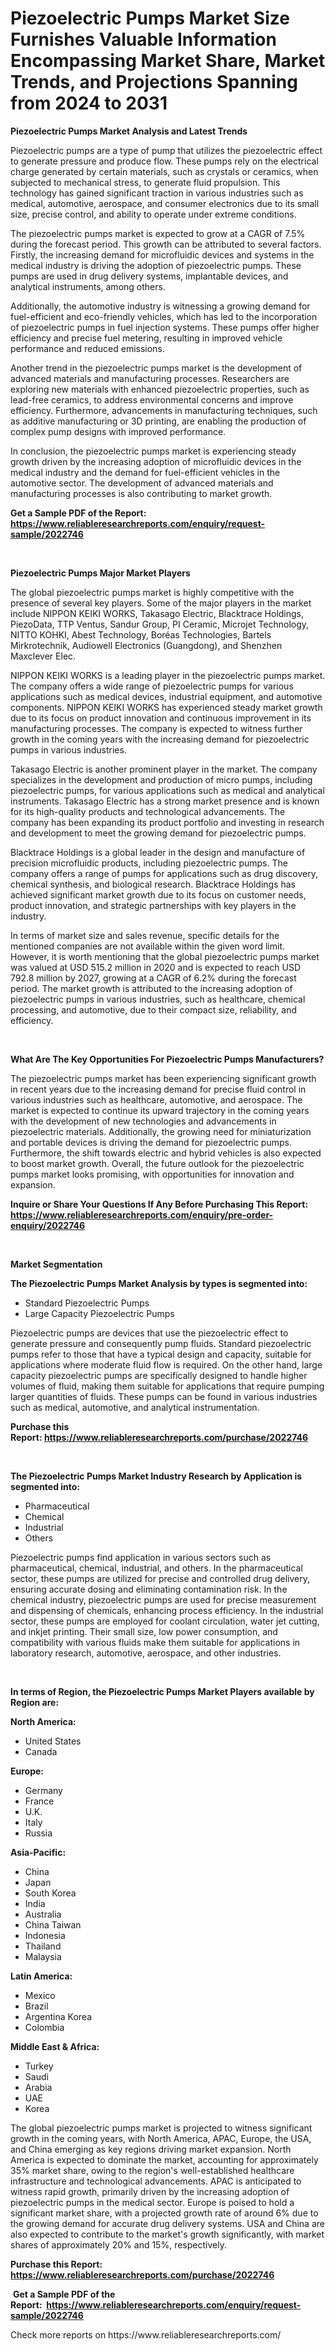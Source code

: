 <p><h1>Piezoelectric Pumps Market Size Furnishes Valuable Information Encompassing Market Share, Market Trends, and Projections Spanning from 2024 to 2031</h1></p><p><strong>Piezoelectric Pumps Market Analysis and Latest Trends</strong></p>
<p><p>Piezoelectric pumps are a type of pump that utilizes the piezoelectric effect to generate pressure and produce flow. These pumps rely on the electrical charge generated by certain materials, such as crystals or ceramics, when subjected to mechanical stress, to generate fluid propulsion. This technology has gained significant traction in various industries such as medical, automotive, aerospace, and consumer electronics due to its small size, precise control, and ability to operate under extreme conditions.</p><p>The piezoelectric pumps market is expected to grow at a CAGR of 7.5% during the forecast period. This growth can be attributed to several factors. Firstly, the increasing demand for microfluidic devices and systems in the medical industry is driving the adoption of piezoelectric pumps. These pumps are used in drug delivery systems, implantable devices, and analytical instruments, among others.</p><p>Additionally, the automotive industry is witnessing a growing demand for fuel-efficient and eco-friendly vehicles, which has led to the incorporation of piezoelectric pumps in fuel injection systems. These pumps offer higher efficiency and precise fuel metering, resulting in improved vehicle performance and reduced emissions.</p><p>Another trend in the piezoelectric pumps market is the development of advanced materials and manufacturing processes. Researchers are exploring new materials with enhanced piezoelectric properties, such as lead-free ceramics, to address environmental concerns and improve efficiency. Furthermore, advancements in manufacturing techniques, such as additive manufacturing or 3D printing, are enabling the production of complex pump designs with improved performance.</p><p>In conclusion, the piezoelectric pumps market is experiencing steady growth driven by the increasing adoption of microfluidic devices in the medical industry and the demand for fuel-efficient vehicles in the automotive sector. The development of advanced materials and manufacturing processes is also contributing to market growth.</p></p>
<p><strong>Get a Sample PDF of the Report:&nbsp; <a href="https://www.reliableresearchreports.com/enquiry/request-sample/2022746">https://www.reliableresearchreports.com/enquiry/request-sample/2022746</a></strong></p>
<p>&nbsp;</p>
<p><strong>Piezoelectric Pumps Major Market Players</strong></p>
<p><p>The global piezoelectric pumps market is highly competitive with the presence of several key players. Some of the major players in the market include NIPPON KEIKI WORKS, Takasago Electric, Blacktrace Holdings, PiezoData, TTP Ventus, Sandur Group, PI Ceramic, Microjet Technology, NITTO KOHKI, Abest Technology, Boréas Technologies, Bartels Mirkrotechnik, Audiowell Electronics (Guangdong), and Shenzhen Maxclever Elec.</p><p>NIPPON KEIKI WORKS is a leading player in the piezoelectric pumps market. The company offers a wide range of piezoelectric pumps for various applications such as medical devices, industrial equipment, and automotive components. NIPPON KEIKI WORKS has experienced steady market growth due to its focus on product innovation and continuous improvement in its manufacturing processes. The company is expected to witness further growth in the coming years with the increasing demand for piezoelectric pumps in various industries.</p><p>Takasago Electric is another prominent player in the market. The company specializes in the development and production of micro pumps, including piezoelectric pumps, for various applications such as medical and analytical instruments. Takasago Electric has a strong market presence and is known for its high-quality products and technological advancements. The company has been expanding its product portfolio and investing in research and development to meet the growing demand for piezoelectric pumps.</p><p>Blacktrace Holdings is a global leader in the design and manufacture of precision microfluidic products, including piezoelectric pumps. The company offers a range of pumps for applications such as drug discovery, chemical synthesis, and biological research. Blacktrace Holdings has achieved significant market growth due to its focus on customer needs, product innovation, and strategic partnerships with key players in the industry.</p><p>In terms of market size and sales revenue, specific details for the mentioned companies are not available within the given word limit. However, it is worth mentioning that the global piezoelectric pumps market was valued at USD 515.2 million in 2020 and is expected to reach USD 792.8 million by 2027, growing at a CAGR of 6.2% during the forecast period. The market growth is attributed to the increasing adoption of piezoelectric pumps in various industries, such as healthcare, chemical processing, and automotive, due to their compact size, reliability, and efficiency.</p></p>
<p>&nbsp;</p>
<p><strong>What Are The Key Opportunities For Piezoelectric Pumps Manufacturers?</strong></p>
<p><p>The piezoelectric pumps market has been experiencing significant growth in recent years due to the increasing demand for precise fluid control in various industries such as healthcare, automotive, and aerospace. The market is expected to continue its upward trajectory in the coming years with the development of new technologies and advancements in piezoelectric materials. Additionally, the growing need for miniaturization and portable devices is driving the demand for piezoelectric pumps. Furthermore, the shift towards electric and hybrid vehicles is also expected to boost market growth. Overall, the future outlook for the piezoelectric pumps market looks promising, with opportunities for innovation and expansion.</p></p>
<p><strong>Inquire or Share Your Questions If Any Before Purchasing This Report: <a href="https://www.reliableresearchreports.com/enquiry/pre-order-enquiry/2022746">https://www.reliableresearchreports.com/enquiry/pre-order-enquiry/2022746</a></strong></p>
<p>&nbsp;</p>
<p><strong>Market Segmentation</strong></p>
<p><strong>The Piezoelectric Pumps Market Analysis by types is segmented into:</strong></p>
<p><ul><li>Standard Piezoelectric Pumps</li><li>Large Capacity Piezoelectric Pumps</li></ul></p>
<p><p>Piezoelectric pumps are devices that use the piezoelectric effect to generate pressure and consequently pump fluids. Standard piezoelectric pumps refer to those that have a typical design and capacity, suitable for applications where moderate fluid flow is required. On the other hand, large capacity piezoelectric pumps are specifically designed to handle higher volumes of fluid, making them suitable for applications that require pumping larger quantities of fluids. These pumps can be found in various industries such as medical, automotive, and analytical instrumentation.</p></p>
<p><strong>Purchase this Report:&nbsp;<a href="https://www.reliableresearchreports.com/purchase/2022746">https://www.reliableresearchreports.com/purchase/2022746</a></strong></p>
<p>&nbsp;</p>
<p><strong>The Piezoelectric Pumps Market Industry Research by Application is segmented into:</strong></p>
<p><ul><li>Pharmaceutical</li><li>Chemical</li><li>Industrial</li><li>Others</li></ul></p>
<p><p>Piezoelectric pumps find application in various sectors such as pharmaceutical, chemical, industrial, and others. In the pharmaceutical sector, these pumps are utilized for precise and controlled drug delivery, ensuring accurate dosing and eliminating contamination risk. In the chemical industry, piezoelectric pumps are used for precise measurement and dispensing of chemicals, enhancing process efficiency. In the industrial sector, these pumps are employed for coolant circulation, water jet cutting, and inkjet printing. Their small size, low power consumption, and compatibility with various fluids make them suitable for applications in laboratory research, automotive, aerospace, and other industries.</p></p>
<p>&nbsp;</p>
<p><strong>In terms of Region, the Piezoelectric Pumps Market Players available by Region are:</strong></p>
<p>
    <p> <strong> North America: </strong>
        <ul>
            <li>United States</li>
            <li>Canada</li>
        </ul>
        </p> 
    <p> <strong> Europe: </strong>
        <ul>
            <li>Germany</li>
            <li>France</li>
            <li>U.K.</li>
            <li>Italy</li>
            <li>Russia</li>
        </ul>
        </p> 
    <p> <strong> Asia-Pacific: </strong>
        <ul>
            <li>China</li>
            <li>Japan</li>
            <li>South Korea</li>
            <li>India</li>
            <li>Australia</li>
            <li>China Taiwan</li>
            <li>Indonesia</li>
            <li>Thailand</li>
            <li>Malaysia</li>
        </ul>
        </p> 
    <p> <strong> Latin America: </strong>
        <ul>
            <li>Mexico</li>
            <li>Brazil</li>
            <li>Argentina Korea</li>
            <li>Colombia</li>
        </ul>
        </p> 
    <p> <strong> Middle East & Africa: </strong>
        <ul>
            <li>Turkey</li>
            <li>Saudi</li>
            <li>Arabia</li>
            <li>UAE</li>
            <li>Korea</li>
        </ul>
    </p>
    </p>
<p><p>The global piezoelectric pumps market is projected to witness significant growth in the coming years, with North America, APAC, Europe, the USA, and China emerging as key regions driving market expansion. North America is expected to dominate the market, accounting for approximately 35% market share, owing to the region's well-established healthcare infrastructure and technological advancements. APAC is anticipated to witness rapid growth, primarily driven by the increasing adoption of piezoelectric pumps in the medical sector. Europe is poised to hold a significant market share, with a projected growth rate of around 6% due to the growing demand for accurate drug delivery systems. USA and China are also expected to contribute to the market's growth significantly, with market shares of approximately 20% and 15%, respectively.</p></p>
<p><strong>Purchase this Report: <a href="https://www.reliableresearchreports.com/purchase/2022746">https://www.reliableresearchreports.com/purchase/2022746</a></strong></p>
<p>&nbsp;<strong>Get a Sample PDF of the Report:&nbsp;&nbsp;<a href="https://www.reliableresearchreports.com/enquiry/request-sample/2022746">https://www.reliableresearchreports.com/enquiry/request-sample/2022746</a></strong></p>
<p><strong></strong></p>
<p>Check more reports on https://www.reliableresearchreports.com/</p>
